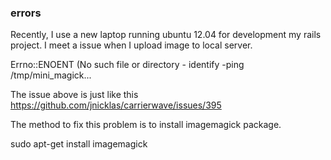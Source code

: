 ### errors

Recently, I use a new laptop running ubuntu 12.04 for development my rails project. I meet
a issue when I upload image to local server.

  Errno::ENOENT (No such file or directory - identify -ping /tmp/mini_magick...

The issue above is just like this <https://github.com/jnicklas/carrierwave/issues/395>

The method to fix this problem is to install imagemagick package.

  sudo apt-get install imagemagick
